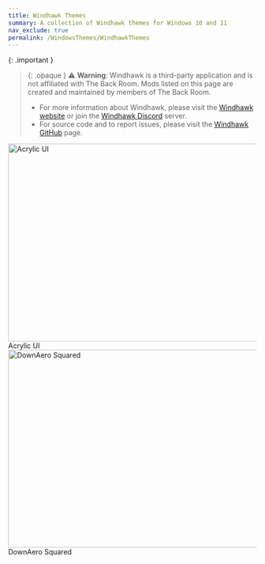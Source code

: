 ```yaml
---
title: Windhawk Themes
summary: A collection of Windhawk themes for Windows 10 and 11
nav_exclude: true
permalink: /WindowsThemes/WindhawkThemes
---
```


{: .important }
> {: .opaque }
> ⚠️ **Warning**: Windhawk is a third-party application and is not affiliated with The Back Room. Mods listed on this page are created and maintained by members of The Back Room.  
> - For more information about Windhawk, please visit the [Windhawk website](https://windhawk.net) or join the [Windhawk Discord](https://discord.com/servers/windhawk-923944342991818753) server.
> - For source code and to report issues, please visit the [Windhawk GitHub](https://github.com/ramensoftware/windhawk) page.

<div class="gallery text-delta">

<div class="gallery-item">
  <a target="_blank" href="https://the-back-room.info/WindowsThemes/WindhawkThemes/AcrylicUI">
    <img src="https://the-back-room.info/assets/images/previews/notification-center-styler/acrylic.bmp?raw=True" alt="Acrylic UI" width="600" height="400">
  </a>
  <div class="desc">Acrylic UI</div>
</div>

<div class="gallery-item">
  <a target="_blank" href="https://the-back-room.info/WindowsThemes/WindhawkThemes/DownAeroSquared">
    <img src="https://the-back-room.info/assets/images/previews/windhawk-themes/down-aero-squared/Preview.bmp?raw=True" alt="DownAero Squared" width="600" height="400">
  </a>
  <div class="desc">DownAero Squared</div>
</div>

</div>